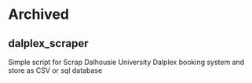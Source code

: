 # Archived 
## dalplex_scraper
Simple script for Scrap Dalhousie University Dalplex booking system and store as CSV or sql database
